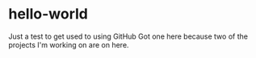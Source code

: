 # hello-world
Just a test to get used to using GitHub
Got one here because two of the projects I'm working on are on here.
